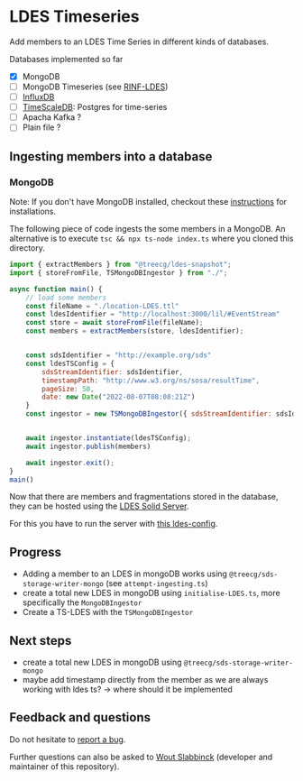 # LDES Timeseries

Add members to an LDES Time Series in different kinds of databases.

Databases implemented so far

- [x] MongoDB
- [ ] MongoDB Timeseries (see [RINF-LDES](https://github.com/SEMICeu/RINF-LDES))
- [ ] [InfluxDB](https://www.influxdata.com/)
- [ ] [TimeScaleDB](https://www.timescale.com/): Postgres for time-series
- [ ] Apacha Kafka ?
- [ ] Plain file ?

## Ingesting members into a database

### MongoDB

Note: If you don't have MongoDB installed, checkout these [instructions](./documentation/MongoDB.md) for installations.

The following piece of code ingests the some members in a MongoDB. An alternative is to execute `tsc && npx ts-node index.ts` where you cloned this directory.


```javascript
import { extractMembers } from "@treecg/ldes-snapshot";
import { storeFromFile, TSMongoDBIngestor } from "./";

async function main() {
    // load some members
    const fileName = "./location-LDES.ttl"
    const ldesIdentifier = "http://localhost:3000/lil/#EventStream"
    const store = await storeFromFile(fileName);
    const members = extractMembers(store, ldesIdentifier);


    const sdsIdentifier = "http://example.org/sds"
    const ldesTSConfig = {
        sdsStreamIdentifier: sdsIdentifier,
        timestampPath: "http://www.w3.org/ns/sosa/resultTime",
        pageSize: 50,
        date: new Date("2022-08-07T08:08:21Z")
    }
    const ingestor = new TSMongoDBIngestor({ sdsStreamIdentifier: sdsIdentifier });


    await ingestor.instantiate(ldesTSConfig);
    await ingestor.publish(members)

    await ingestor.exit();
}
main()
```

Now that there are members and fragmentations stored in the database, they can be hosted using the [LDES Solid Server](https://github.com/TREEcg/ldes-solid-server).

For this you have to run the server with [this ldes-config](./ldes-storeConfig/config-ldes.json).


## Progress

* Adding a member to an LDES in mongoDB works using `@treecg/sds-storage-writer-mongo` (see `attempt-ingesting.ts`)
* create a total new LDES in mongoDB using `initialise-LDES.ts`, more specifically the `MongoDBIngestor`
* Create a TS-LDES with the `TSMongoDBIngestor`

## Next steps

* create a total new LDES in mongoDB using `@treecg/sds-storage-writer-mongo`
* maybe add timestamp directly from the member as we are always working with ldes ts? -> where should it be implemented

## Feedback and questions

Do not hesitate to [report a bug](https://github.com/woutslabbinck/LDES-timeseries/issues).

Further questions can also be asked to [Wout Slabbinck](mailto:wout.slabbinck@ugent.be) (developer and maintainer of this repository).